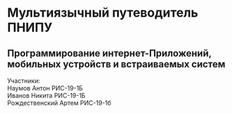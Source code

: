 # Мультиязычный путеводитель ПНИПУ
## Программирование интернет-Приложений, мобильных устройств и встраиваемых систем
Участники:  
Наумов Антон РИС-19-1Б  
Иванов Никита РИС-19-1Б  
Рождественский Артем РИС-19-1б  
